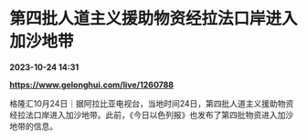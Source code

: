 # 第四批人道主义援助物资经拉法口岸进入加沙地带

**2023-10-24 14:31**

**https://www.gelonghui.com/live/1260788**

格隆汇10月24日｜据阿拉比亚电视台，当地时间24日，第四批人道主义援助物资经拉法口岸进入加沙地带。此前，《今日以色列报》也发布了第四批物资进入加沙地带的信息。